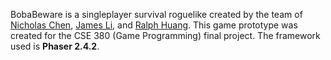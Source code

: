 BobaBeware is a singleplayer survival roguelike created by the team of [Nicholas Chen](https://github.com/grahmnic), [James Li](https://github.com/lijames2), and [Ralph Huang](https://github.com/ralhuang). This game prototype was created for the CSE 380 (Game Programming) final project. The framework used is **Phaser 2.4.2**.

